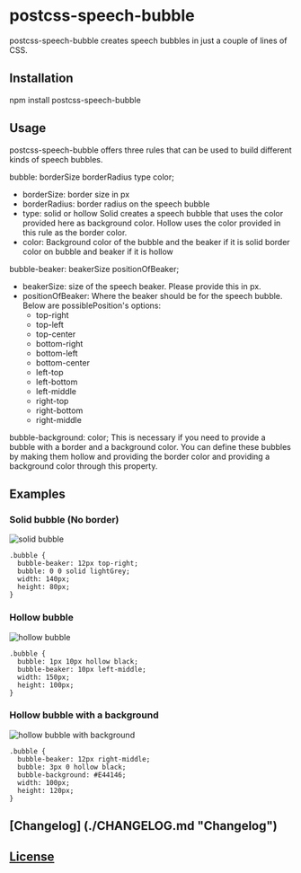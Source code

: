 # postcss-speech-bubble
postcss-speech-bubble creates speech bubbles in just a couple of lines of CSS.

## Installation
npm install postcss-speech-bubble

## Usage
postcss-speech-bubble offers three rules that can be used to build different kinds of speech bubbles.

bubble: borderSize borderRadius type color;
* borderSize: border size in px
* borderRadius: border radius on the speech bubble
* type:
    solid or hollow
    Solid creates a speech bubble that uses the color provided here
    as background color.
    Hollow uses the color provided in this rule as the border color.
* color:
    Background color of the bubble and the beaker if it is solid
    border color on bubble and beaker if it is hollow

bubble-beaker: beakerSize positionOfBeaker;
* beakerSize: size of the speech beaker. Please provide this in px.
* positionOfBeaker: Where the beaker should be for the speech bubble. Below are possiblePosition's options:
  * top-right
  * top-left
  * top-center
  * bottom-right
  * bottom-left
  * bottom-center
  * left-top
  * left-bottom
  * left-middle
  * right-top
  * right-bottom
  * right-middle

bubble-background: color;
This is necessary if you need to provide a bubble with a border and a background color.
You can define these bubbles by making them hollow and providing the border color and providing a background color through this property.

## Examples

### Solid bubble (No border)
![solid bubble](https://lh3.googleusercontent.com/-AeIItjhWS2c/VqRriS6DYoI/AAAAAAAAOzw/JSMxzDnBag4/s338-Ic42/Screen%252520Shot%2525202016-01-23%252520at%25252010.07.57%252520PM.png)

    .bubble {
      bubble-beaker: 12px top-right;
      bubble: 0 0 solid lightGrey;
      width: 140px;
      height: 80px;
    }

### Hollow bubble
![hollow bubble](https://lh3.googleusercontent.com/-kvMLnldOwk4/VqRrhyoT5xI/AAAAAAAAOzs/nElrVn57kZE/s386-Ic42/Screen%252520Shot%2525202016-01-23%252520at%25252010.09.20%252520PM.png)

    .bubble {
      bubble: 1px 10px hollow black;
      bubble-beaker: 10px left-middle;
      width: 150px;
      height: 100px;
    }

### Hollow bubble with a background
![hollow bubble with background](https://lh3.googleusercontent.com/-_WS8rmal0Vs/VqRrhbE9lJI/AAAAAAAAOzk/Z2eg19MSDzA/s282-Ic42/Screen%252520Shot%2525202016-01-23%252520at%25252010.12.48%252520PM.png)

    .bubble {
      bubble-beaker: 12px right-middle;
      bubble: 3px 0 hollow black;
      bubble-background: #E44146;
      width: 100px;
      height: 120px;
    }

## [Changelog] (./CHANGELOG.md "Changelog")
## [License](./LICENSE "License")
